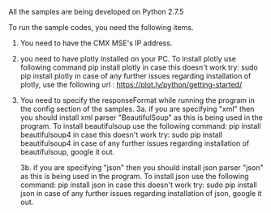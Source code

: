 All the samples are being developed on Python 2.7.5

To run the sample codes, you need the following items.

1. You need to have the CMX MSE's IP address.
2. you need to have plotly installed on your PC.
	To install plotly use following command
		pip install plotly
		in case this doesn't work try: sudo pip install plotly
		in case of any further issues regarding installation of plotly, use the following url : https://plot.ly/python/getting-started/
3. You need to specify the responseFormat while running the program in the config section of the samples.
	3a.	if you are specifying "xml" then you should install xml parser "BeautifulSoup" as this is being used in the program. 
	To install beautifulsoup use the following command:
		pip install beautifulsoup4
		in case this doesn't work try: sudo pip install beautifulsoup4
		in case of any further issues regarding installation of beautifulsoup, google it out.

	3b. if you are specifying "json" then you should install json parser "json" as this is being used in the program. 
	To install json use the following command:
		pip install json
		in case this doesn't work try: sudo pip install json
		in case of any further issues regarding installation of json, google it out.
